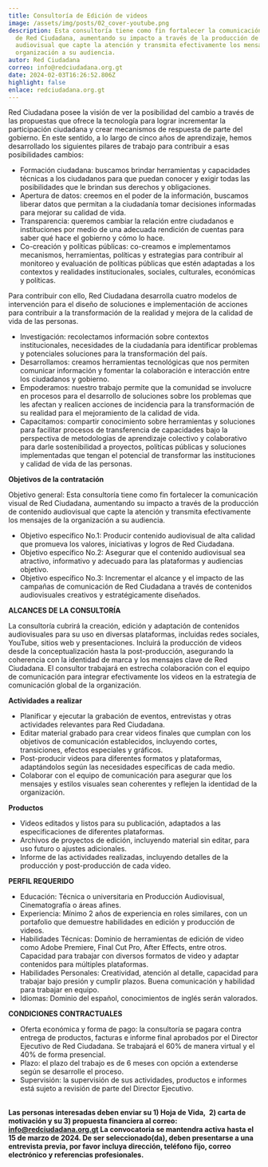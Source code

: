 ```yaml
---
title: Consultoría de Edición de videos
image: /assets/img/posts/02_cover-youtube.png
description: Esta consultoría tiene como fin fortalecer la comunicación visual
  de Red Ciudadana, aumentando su impacto a través de la producción de contenido
  audiovisual que capte la atención y transmita efectivamente los mensajes de la
  organización a su audiencia.
autor: Red Ciudadana
correo: info@redciudadana.org.gt
date: 2024-02-03T16:26:52.806Z
highlight: false
enlace: redciudadana.org.gt
---
```

Red Ciudadana posee la visión de ver la posibilidad del cambio a través de las propuestas que ofrece la tecnología para lograr incrementar la participación ciudadana y crear mecanismos de respuesta de parte del gobierno. En este sentido, a lo largo de cinco años de aprendizaje, hemos desarrollado los siguientes pilares de trabajo para contribuir a esas posibilidades cambios: 

* Formación ciudadana: buscamos brindar herramientas y capacidades técnicas a los ciudadanos para que puedan conocer y exigir todas las posibilidades que le brindan sus derechos y obligaciones. 
* Apertura de datos: creemos en el poder de la información, buscamos liberar datos que permitan a la ciudadanía tomar decisiones informadas para mejorar su calidad de vida. 
* Transparencia: queremos cambiar la relación entre ciudadanos e instituciones por medio de una adecuada rendición de cuentas para saber qué hace el gobierno y cómo lo hace. 
* Co-creación y políticas públicas: co-creamos e implementamos mecanismos, herramientas, políticas y estrategias para contribuir al monitoreo y evaluación de políticas públicas que estén adaptadas a los contextos y realidades institucionales, sociales, culturales, económicas y políticas.

Para contribuir con ello, Red Ciudadana desarrolla cuatro modelos de intervención para el diseño de soluciones e implementación de acciones para contribuir a la transformación de la realidad y mejora de la calidad de vida de las personas.  

* Investigación: recolectamos información sobre contextos institucionales, necesidades de la ciudadanía para identificar problemas y potenciales soluciones para la transformación del país. 
* Desarrollamos: creamos herramientas tecnológicas que nos permiten comunicar información y fomentar la colaboración e interacción entre los ciudadanos y gobierno. 
* Empoderamos: nuestro trabajo permite que la comunidad se involucre en procesos para el desarrollo de soluciones sobre los problemas que les afectan y realicen acciones de incidencia para la transformación de su realidad para el mejoramiento de la calidad de vida. 
* Capacitamos: compartir conocimiento sobre herramientas y soluciones para facilitar procesos de transferencia de capacidades bajo la perspectiva de metodologías de aprendizaje colectivo y colaborativo para darle sostenibilidad a proyectos, políticas públicas y soluciones implementadas que tengan el potencial de transformar las instituciones y calidad de vida de las personas.

**Objetivos de la contratación**

Objetivo general: Esta consultoría tiene como fin fortalecer la comunicación visual de Red Ciudadana, aumentando su impacto a través de la producción de contenido audiovisual que capte la atención y transmita efectivamente los mensajes de la organización a su audiencia.

* Objetivo específico No.1: Producir contenido audiovisual de alta calidad que promueva los valores, iniciativas y logros de Red Ciudadana.
* Objetivo específico No.2: Asegurar que el contenido audiovisual sea atractivo, informativo y adecuado para las plataformas y audiencias objetivo.
* Objetivo específico No.3: Incrementar el alcance y el impacto de las campañas de comunicación de Red Ciudadana a través de contenidos audiovisuales creativos y estratégicamente diseñados.

**ALCANCES DE LA CONSULTORÍA**

La consultoría cubrirá la creación, edición y adaptación de contenidos audiovisuales para su uso en diversas plataformas, incluidas redes sociales, YouTube, sitios web y presentaciones. Incluirá la producción de videos desde la conceptualización hasta la post-producción, asegurando la coherencia con la identidad de marca y los mensajes clave de Red Ciudadana. El consultor trabajará en estrecha colaboración con el equipo de comunicación para integrar efectivamente los videos en la estrategia de comunicación global de la organización.



**Actividades a realizar**

* Planificar y ejecutar la grabación de eventos, entrevistas y otras actividades relevantes para Red Ciudadana.
* Editar material grabado para crear videos finales que cumplan con los objetivos de comunicación establecidos, incluyendo cortes, transiciones, efectos especiales y gráficos.
* Post-producir videos para diferentes formatos y plataformas, adaptándolos según las necesidades específicas de cada medio.
* Colaborar con el equipo de comunicación para asegurar que los mensajes y estilos visuales sean coherentes y reflejen la identidad de la organización.

**Productos**

* Videos editados y listos para su publicación, adaptados a las especificaciones de diferentes plataformas.
* Archivos de proyectos de edición, incluyendo material sin editar, para uso futuro o ajustes adicionales.
* Informe de las actividades realizadas, incluyendo detalles de la producción y post-producción de cada video.

**PERFIL REQUERIDO**

* Educación: Técnica o universitaria en Producción Audiovisual, Cinematografía o áreas afines.
* Experiencia: Mínimo 2 años de experiencia en roles similares, con un portafolio que demuestre habilidades en edición y producción de videos.
* Habilidades Técnicas: Dominio de herramientas de edición de video como Adobe Premiere, Final Cut Pro, After Effects, entre otros. Capacidad para trabajar con diversos formatos de video y adaptar contenidos para múltiples plataformas.
* Habilidades Personales: Creatividad, atención al detalle, capacidad para trabajar bajo presión y cumplir plazos. Buena comunicación y habilidad para trabajar en equipo.
* Idiomas: Dominio del español, conocimientos de inglés serán valorados.

**CONDICIONES CONTRACTUALES**

* Oferta económica y forma de pago: la consultoría se pagara contra entrega de productos, facturas e informe final aprobados por el Director Ejecutivo de Red Ciudadana. Se trabajará el 60% de manera virtual y el 40% de forma presencial. 
* Plazo: el plazo del trabajo es de 6 meses con opción a extenderse según se desarrolle el proceso.
* Supervisión: la supervisión de sus actividades, productos e informes está sujeto a revisión de parte del Director Ejecutivo.  

**\
Las personas interesadas deben enviar su 1) Hoja de Vida,  2) carta de motivación y su 3) propuesta financiera al correo: info@redciudadana.org.gt La convocatoria se mantendra activa hasta el 15 de marzo de 2024. De ser seleccionado(da), deben presentarse a una entrevista previa, por favor incluya dirección, teléfono fijo, correo electrónico y referencias profesionales.**